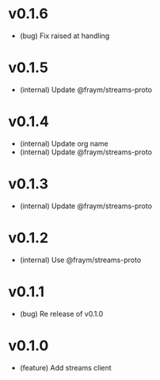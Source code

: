 # v0.1.6

-   (bug) Fix raised at handling

# v0.1.5

-   (internal) Update @fraym/streams-proto

# v0.1.4

-   (internal) Update org name
-   (internal) Update @fraym/streams-proto

# v0.1.3

-   (internal) Update @fraym/streams-proto

# v0.1.2

-   (internal) Use @fraym/streams-proto

# v0.1.1

-   (bug) Re release of v0.1.0

# v0.1.0

-   (feature) Add streams client
